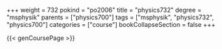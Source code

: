 +++
weight = 732
pokind = "po2006"
title = "physics732"
degree = "msphysik"
parents = ["physics700"]
tags = ["msphysik", "physics732", "physics700"]
categories = ["course"]
bookCollapseSection = false
+++

{{< genCoursePage >}}
